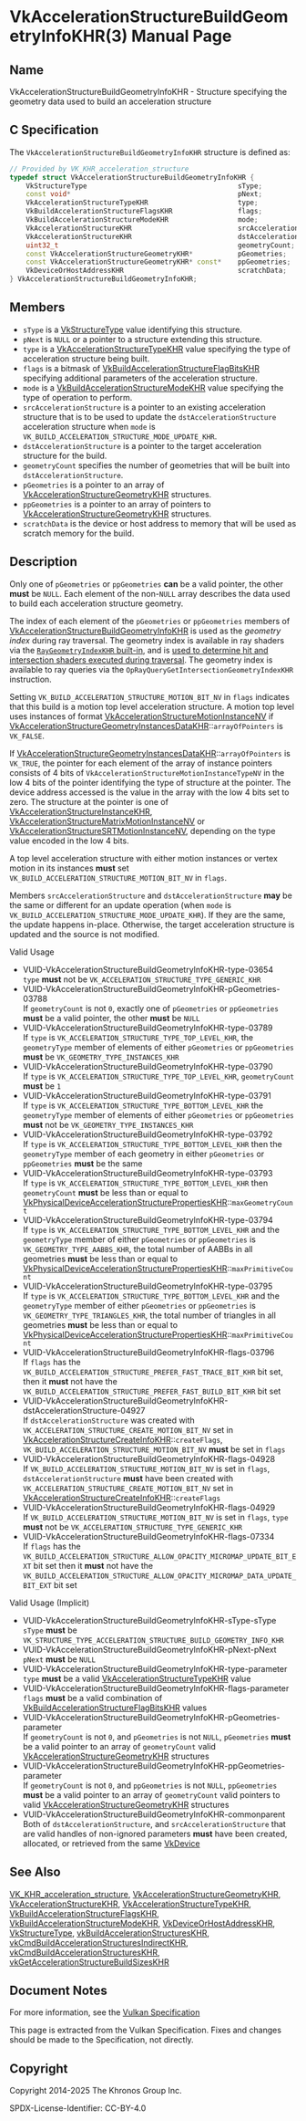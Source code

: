# VkAccelerationStructureBuildGeometryInfoKHR(3) Manual Page

## Name

VkAccelerationStructureBuildGeometryInfoKHR - Structure specifying the geometry data used to build an acceleration structure



## [](#_c_specification)C Specification

The `VkAccelerationStructureBuildGeometryInfoKHR` structure is defined as:

```c++
// Provided by VK_KHR_acceleration_structure
typedef struct VkAccelerationStructureBuildGeometryInfoKHR {
    VkStructureType                                     sType;
    const void*                                         pNext;
    VkAccelerationStructureTypeKHR                      type;
    VkBuildAccelerationStructureFlagsKHR                flags;
    VkBuildAccelerationStructureModeKHR                 mode;
    VkAccelerationStructureKHR                          srcAccelerationStructure;
    VkAccelerationStructureKHR                          dstAccelerationStructure;
    uint32_t                                            geometryCount;
    const VkAccelerationStructureGeometryKHR*           pGeometries;
    const VkAccelerationStructureGeometryKHR* const*    ppGeometries;
    VkDeviceOrHostAddressKHR                            scratchData;
} VkAccelerationStructureBuildGeometryInfoKHR;
```

## [](#_members)Members

- `sType` is a [VkStructureType](https://registry.khronos.org/vulkan/specs/latest/man/html/VkStructureType.html) value identifying this structure.
- `pNext` is `NULL` or a pointer to a structure extending this structure.
- `type` is a [VkAccelerationStructureTypeKHR](https://registry.khronos.org/vulkan/specs/latest/man/html/VkAccelerationStructureTypeKHR.html) value specifying the type of acceleration structure being built.
- `flags` is a bitmask of [VkBuildAccelerationStructureFlagBitsKHR](https://registry.khronos.org/vulkan/specs/latest/man/html/VkBuildAccelerationStructureFlagBitsKHR.html) specifying additional parameters of the acceleration structure.
- `mode` is a [VkBuildAccelerationStructureModeKHR](https://registry.khronos.org/vulkan/specs/latest/man/html/VkBuildAccelerationStructureModeKHR.html) value specifying the type of operation to perform.
- `srcAccelerationStructure` is a pointer to an existing acceleration structure that is to be used to update the `dstAccelerationStructure` acceleration structure when `mode` is `VK_BUILD_ACCELERATION_STRUCTURE_MODE_UPDATE_KHR`.
- `dstAccelerationStructure` is a pointer to the target acceleration structure for the build.
- `geometryCount` specifies the number of geometries that will be built into `dstAccelerationStructure`.
- `pGeometries` is a pointer to an array of [VkAccelerationStructureGeometryKHR](https://registry.khronos.org/vulkan/specs/latest/man/html/VkAccelerationStructureGeometryKHR.html) structures.
- `ppGeometries` is a pointer to an array of pointers to [VkAccelerationStructureGeometryKHR](https://registry.khronos.org/vulkan/specs/latest/man/html/VkAccelerationStructureGeometryKHR.html) structures.
- `scratchData` is the device or host address to memory that will be used as scratch memory for the build.

## [](#_description)Description

Only one of `pGeometries` or `ppGeometries` **can** be a valid pointer, the other **must** be `NULL`. Each element of the non-`NULL` array describes the data used to build each acceleration structure geometry.

The index of each element of the `pGeometries` or `ppGeometries` members of [VkAccelerationStructureBuildGeometryInfoKHR](https://registry.khronos.org/vulkan/specs/latest/man/html/VkAccelerationStructureBuildGeometryInfoKHR.html) is used as the *geometry index* during ray traversal. The geometry index is available in ray shaders via the [`RayGeometryIndexKHR` built-in](https://registry.khronos.org/vulkan/specs/latest/html/vkspec.html#interfaces-builtin-variables-raygeometryindex), and is [used to determine hit and intersection shaders executed during traversal](https://registry.khronos.org/vulkan/specs/latest/html/vkspec.html#shader-binding-table-hit-shader-indexing). The geometry index is available to ray queries via the `OpRayQueryGetIntersectionGeometryIndexKHR` instruction.

Setting `VK_BUILD_ACCELERATION_STRUCTURE_MOTION_BIT_NV` in `flags` indicates that this build is a motion top level acceleration structure. A motion top level uses instances of format [VkAccelerationStructureMotionInstanceNV](https://registry.khronos.org/vulkan/specs/latest/man/html/VkAccelerationStructureMotionInstanceNV.html) if [VkAccelerationStructureGeometryInstancesDataKHR](https://registry.khronos.org/vulkan/specs/latest/man/html/VkAccelerationStructureGeometryInstancesDataKHR.html)::`arrayOfPointers` is `VK_FALSE`.

If [VkAccelerationStructureGeometryInstancesDataKHR](https://registry.khronos.org/vulkan/specs/latest/man/html/VkAccelerationStructureGeometryInstancesDataKHR.html)::`arrayOfPointers` is `VK_TRUE`, the pointer for each element of the array of instance pointers consists of 4 bits of `VkAccelerationStructureMotionInstanceTypeNV` in the low 4 bits of the pointer identifying the type of structure at the pointer. The device address accessed is the value in the array with the low 4 bits set to zero. The structure at the pointer is one of [VkAccelerationStructureInstanceKHR](https://registry.khronos.org/vulkan/specs/latest/man/html/VkAccelerationStructureInstanceKHR.html), [VkAccelerationStructureMatrixMotionInstanceNV](https://registry.khronos.org/vulkan/specs/latest/man/html/VkAccelerationStructureMatrixMotionInstanceNV.html) or [VkAccelerationStructureSRTMotionInstanceNV](https://registry.khronos.org/vulkan/specs/latest/man/html/VkAccelerationStructureSRTMotionInstanceNV.html), depending on the type value encoded in the low 4 bits.

A top level acceleration structure with either motion instances or vertex motion in its instances **must** set `VK_BUILD_ACCELERATION_STRUCTURE_MOTION_BIT_NV` in `flags`.

Members `srcAccelerationStructure` and `dstAccelerationStructure` **may** be the same or different for an update operation (when `mode` is `VK_BUILD_ACCELERATION_STRUCTURE_MODE_UPDATE_KHR`). If they are the same, the update happens in-place. Otherwise, the target acceleration structure is updated and the source is not modified.

Valid Usage

- [](#VUID-VkAccelerationStructureBuildGeometryInfoKHR-type-03654)VUID-VkAccelerationStructureBuildGeometryInfoKHR-type-03654  
  `type` **must** not be `VK_ACCELERATION_STRUCTURE_TYPE_GENERIC_KHR`
- [](#VUID-VkAccelerationStructureBuildGeometryInfoKHR-pGeometries-03788)VUID-VkAccelerationStructureBuildGeometryInfoKHR-pGeometries-03788  
  If `geometryCount` is not `0`, exactly one of `pGeometries` or `ppGeometries` **must** be a valid pointer, the other **must** be `NULL`
- [](#VUID-VkAccelerationStructureBuildGeometryInfoKHR-type-03789)VUID-VkAccelerationStructureBuildGeometryInfoKHR-type-03789  
  If `type` is `VK_ACCELERATION_STRUCTURE_TYPE_TOP_LEVEL_KHR`, the `geometryType` member of elements of either `pGeometries` or `ppGeometries` **must** be `VK_GEOMETRY_TYPE_INSTANCES_KHR`
- [](#VUID-VkAccelerationStructureBuildGeometryInfoKHR-type-03790)VUID-VkAccelerationStructureBuildGeometryInfoKHR-type-03790  
  If `type` is `VK_ACCELERATION_STRUCTURE_TYPE_TOP_LEVEL_KHR`, `geometryCount` **must** be `1`
- [](#VUID-VkAccelerationStructureBuildGeometryInfoKHR-type-03791)VUID-VkAccelerationStructureBuildGeometryInfoKHR-type-03791  
  If `type` is `VK_ACCELERATION_STRUCTURE_TYPE_BOTTOM_LEVEL_KHR` the `geometryType` member of elements of either `pGeometries` or `ppGeometries` **must** not be `VK_GEOMETRY_TYPE_INSTANCES_KHR`
- [](#VUID-VkAccelerationStructureBuildGeometryInfoKHR-type-03792)VUID-VkAccelerationStructureBuildGeometryInfoKHR-type-03792  
  If `type` is `VK_ACCELERATION_STRUCTURE_TYPE_BOTTOM_LEVEL_KHR` then the `geometryType` member of each geometry in either `pGeometries` or `ppGeometries` **must** be the same
- [](#VUID-VkAccelerationStructureBuildGeometryInfoKHR-type-03793)VUID-VkAccelerationStructureBuildGeometryInfoKHR-type-03793  
  If `type` is `VK_ACCELERATION_STRUCTURE_TYPE_BOTTOM_LEVEL_KHR` then `geometryCount` **must** be less than or equal to [VkPhysicalDeviceAccelerationStructurePropertiesKHR](https://registry.khronos.org/vulkan/specs/latest/man/html/VkPhysicalDeviceAccelerationStructurePropertiesKHR.html)::`maxGeometryCount`
- [](#VUID-VkAccelerationStructureBuildGeometryInfoKHR-type-03794)VUID-VkAccelerationStructureBuildGeometryInfoKHR-type-03794  
  If `type` is `VK_ACCELERATION_STRUCTURE_TYPE_BOTTOM_LEVEL_KHR` and the `geometryType` member of either `pGeometries` or `ppGeometries` is `VK_GEOMETRY_TYPE_AABBS_KHR`, the total number of AABBs in all geometries **must** be less than or equal to [VkPhysicalDeviceAccelerationStructurePropertiesKHR](https://registry.khronos.org/vulkan/specs/latest/man/html/VkPhysicalDeviceAccelerationStructurePropertiesKHR.html)::`maxPrimitiveCount`
- [](#VUID-VkAccelerationStructureBuildGeometryInfoKHR-type-03795)VUID-VkAccelerationStructureBuildGeometryInfoKHR-type-03795  
  If `type` is `VK_ACCELERATION_STRUCTURE_TYPE_BOTTOM_LEVEL_KHR` and the `geometryType` member of either `pGeometries` or `ppGeometries` is `VK_GEOMETRY_TYPE_TRIANGLES_KHR`, the total number of triangles in all geometries **must** be less than or equal to [VkPhysicalDeviceAccelerationStructurePropertiesKHR](https://registry.khronos.org/vulkan/specs/latest/man/html/VkPhysicalDeviceAccelerationStructurePropertiesKHR.html)::`maxPrimitiveCount`
- [](#VUID-VkAccelerationStructureBuildGeometryInfoKHR-flags-03796)VUID-VkAccelerationStructureBuildGeometryInfoKHR-flags-03796  
  If `flags` has the `VK_BUILD_ACCELERATION_STRUCTURE_PREFER_FAST_TRACE_BIT_KHR` bit set, then it **must** not have the `VK_BUILD_ACCELERATION_STRUCTURE_PREFER_FAST_BUILD_BIT_KHR` bit set
- [](#VUID-VkAccelerationStructureBuildGeometryInfoKHR-dstAccelerationStructure-04927)VUID-VkAccelerationStructureBuildGeometryInfoKHR-dstAccelerationStructure-04927  
  If `dstAccelerationStructure` was created with `VK_ACCELERATION_STRUCTURE_CREATE_MOTION_BIT_NV` set in [VkAccelerationStructureCreateInfoKHR](https://registry.khronos.org/vulkan/specs/latest/man/html/VkAccelerationStructureCreateInfoKHR.html)::`createFlags`, `VK_BUILD_ACCELERATION_STRUCTURE_MOTION_BIT_NV` **must** be set in `flags`
- [](#VUID-VkAccelerationStructureBuildGeometryInfoKHR-flags-04928)VUID-VkAccelerationStructureBuildGeometryInfoKHR-flags-04928  
  If `VK_BUILD_ACCELERATION_STRUCTURE_MOTION_BIT_NV` is set in `flags`, `dstAccelerationStructure` **must** have been created with `VK_ACCELERATION_STRUCTURE_CREATE_MOTION_BIT_NV` set in [VkAccelerationStructureCreateInfoKHR](https://registry.khronos.org/vulkan/specs/latest/man/html/VkAccelerationStructureCreateInfoKHR.html)::`createFlags`
- [](#VUID-VkAccelerationStructureBuildGeometryInfoKHR-flags-04929)VUID-VkAccelerationStructureBuildGeometryInfoKHR-flags-04929  
  If `VK_BUILD_ACCELERATION_STRUCTURE_MOTION_BIT_NV` is set in `flags`, `type` **must** not be `VK_ACCELERATION_STRUCTURE_TYPE_GENERIC_KHR`
- [](#VUID-VkAccelerationStructureBuildGeometryInfoKHR-flags-07334)VUID-VkAccelerationStructureBuildGeometryInfoKHR-flags-07334  
  If `flags` has the `VK_BUILD_ACCELERATION_STRUCTURE_ALLOW_OPACITY_MICROMAP_UPDATE_BIT_EXT` bit set then it **must** not have the `VK_BUILD_ACCELERATION_STRUCTURE_ALLOW_OPACITY_MICROMAP_DATA_UPDATE_BIT_EXT` bit set

Valid Usage (Implicit)

- [](#VUID-VkAccelerationStructureBuildGeometryInfoKHR-sType-sType)VUID-VkAccelerationStructureBuildGeometryInfoKHR-sType-sType  
  `sType` **must** be `VK_STRUCTURE_TYPE_ACCELERATION_STRUCTURE_BUILD_GEOMETRY_INFO_KHR`
- [](#VUID-VkAccelerationStructureBuildGeometryInfoKHR-pNext-pNext)VUID-VkAccelerationStructureBuildGeometryInfoKHR-pNext-pNext  
  `pNext` **must** be `NULL`
- [](#VUID-VkAccelerationStructureBuildGeometryInfoKHR-type-parameter)VUID-VkAccelerationStructureBuildGeometryInfoKHR-type-parameter  
  `type` **must** be a valid [VkAccelerationStructureTypeKHR](https://registry.khronos.org/vulkan/specs/latest/man/html/VkAccelerationStructureTypeKHR.html) value
- [](#VUID-VkAccelerationStructureBuildGeometryInfoKHR-flags-parameter)VUID-VkAccelerationStructureBuildGeometryInfoKHR-flags-parameter  
  `flags` **must** be a valid combination of [VkBuildAccelerationStructureFlagBitsKHR](https://registry.khronos.org/vulkan/specs/latest/man/html/VkBuildAccelerationStructureFlagBitsKHR.html) values
- [](#VUID-VkAccelerationStructureBuildGeometryInfoKHR-pGeometries-parameter)VUID-VkAccelerationStructureBuildGeometryInfoKHR-pGeometries-parameter  
  If `geometryCount` is not `0`, and `pGeometries` is not `NULL`, `pGeometries` **must** be a valid pointer to an array of `geometryCount` valid [VkAccelerationStructureGeometryKHR](https://registry.khronos.org/vulkan/specs/latest/man/html/VkAccelerationStructureGeometryKHR.html) structures
- [](#VUID-VkAccelerationStructureBuildGeometryInfoKHR-ppGeometries-parameter)VUID-VkAccelerationStructureBuildGeometryInfoKHR-ppGeometries-parameter  
  If `geometryCount` is not `0`, and `ppGeometries` is not `NULL`, `ppGeometries` **must** be a valid pointer to an array of `geometryCount` valid pointers to valid [VkAccelerationStructureGeometryKHR](https://registry.khronos.org/vulkan/specs/latest/man/html/VkAccelerationStructureGeometryKHR.html) structures
- [](#VUID-VkAccelerationStructureBuildGeometryInfoKHR-commonparent)VUID-VkAccelerationStructureBuildGeometryInfoKHR-commonparent  
  Both of `dstAccelerationStructure`, and `srcAccelerationStructure` that are valid handles of non-ignored parameters **must** have been created, allocated, or retrieved from the same [VkDevice](https://registry.khronos.org/vulkan/specs/latest/man/html/VkDevice.html)

## [](#_see_also)See Also

[VK\_KHR\_acceleration\_structure](https://registry.khronos.org/vulkan/specs/latest/man/html/VK_KHR_acceleration_structure.html), [VkAccelerationStructureGeometryKHR](https://registry.khronos.org/vulkan/specs/latest/man/html/VkAccelerationStructureGeometryKHR.html), [VkAccelerationStructureKHR](https://registry.khronos.org/vulkan/specs/latest/man/html/VkAccelerationStructureKHR.html), [VkAccelerationStructureTypeKHR](https://registry.khronos.org/vulkan/specs/latest/man/html/VkAccelerationStructureTypeKHR.html), [VkBuildAccelerationStructureFlagsKHR](https://registry.khronos.org/vulkan/specs/latest/man/html/VkBuildAccelerationStructureFlagsKHR.html), [VkBuildAccelerationStructureModeKHR](https://registry.khronos.org/vulkan/specs/latest/man/html/VkBuildAccelerationStructureModeKHR.html), [VkDeviceOrHostAddressKHR](https://registry.khronos.org/vulkan/specs/latest/man/html/VkDeviceOrHostAddressKHR.html), [VkStructureType](https://registry.khronos.org/vulkan/specs/latest/man/html/VkStructureType.html), [vkBuildAccelerationStructuresKHR](https://registry.khronos.org/vulkan/specs/latest/man/html/vkBuildAccelerationStructuresKHR.html), [vkCmdBuildAccelerationStructuresIndirectKHR](https://registry.khronos.org/vulkan/specs/latest/man/html/vkCmdBuildAccelerationStructuresIndirectKHR.html), [vkCmdBuildAccelerationStructuresKHR](https://registry.khronos.org/vulkan/specs/latest/man/html/vkCmdBuildAccelerationStructuresKHR.html), [vkGetAccelerationStructureBuildSizesKHR](https://registry.khronos.org/vulkan/specs/latest/man/html/vkGetAccelerationStructureBuildSizesKHR.html)

## [](#_document_notes)Document Notes

For more information, see the [Vulkan Specification](https://registry.khronos.org/vulkan/specs/latest/html/vkspec.html#VkAccelerationStructureBuildGeometryInfoKHR)

This page is extracted from the Vulkan Specification. Fixes and changes should be made to the Specification, not directly.

## [](#_copyright)Copyright

Copyright 2014-2025 The Khronos Group Inc.

SPDX-License-Identifier: CC-BY-4.0